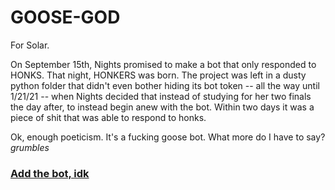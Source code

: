 # GOOSE-GOD
For Solar.

On September 15th, Nights promised to make a bot that only responded to HONKS. That night, HONKERS was born. The project was left in a dusty python folder that didn't even bother hiding its bot token --  all the way until 1/21/21 -- when Nights decided that instead of studying for her two finals the day after, to instead begin anew with the bot. Within two days it was a piece of shit that was able to respond to honks.

Ok, enough poeticism. It's a fucking goose bot. What more do I have to say? *grumbles*

### [Add the bot, idk](https://discord.com/oauth2/authorize?client_id=755609943721246781&permissions=2134896369&scope=bot)
